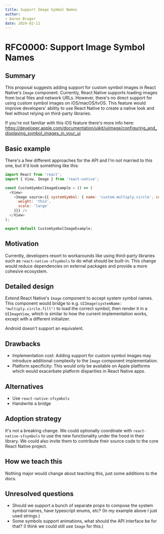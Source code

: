 ```yaml
---
title: Support Image Symbol Names
author:
- Aaron Brager
date: 2024-02-11
---
```


# RFC0000: Support Image Symbol Names

## Summary

This proposal suggests adding support for custom symbol images in React Native's `Image` component. Currently, React Native supports loading images from local files and network URLs. However, there's no direct support for using custom symbol images on iOS/macOS/tvOS. This feature would improve developers' ability to use React Native to create a native look and feel without relying on third-party libraries.

If you're not familiar with this iOS feature there's more info here: https://developer.apple.com/documentation/uikit/uiimage/configuring_and_displaying_symbol_images_in_your_ui

## Basic example

There's a few different approaches for the API and I'm not married to this one, but it'd look something like this:

```javascript
import React from 'react';
import { View, Image } from 'react-native';

const CustomSymbolImageExample = () => (
  <View>
    <Image source={{ systemSymbol: { name: 'custom.multiply.circle', configuration: {
      weight: 'thin',
      scale: 'large'
    }}} />
  </View>
);

export default CustomSymbolImageExample;
```

## Motivation

Currently, developers resort to workarounds like using third-party libraries such as `react-native-sfsymbols` to do what should be built-in. This change would reduce dependencies on external packages and provide a more cohesive ecosystem.

## Detailed design

Extend React Native's `Image` component to accept system symbol names. This component would bridge to e.g. `UIImage(systemName: "multiply.circle.fill")` to load the correct symbol, then render it in a `UIImageView`, which is similar to how the current implementation works, except with a different initializer.

Android doesn't support an equivalent.

## Drawbacks

- Implementation cost: Adding support for custom symbol images may introduce additional complexity to the `Image` component implementation.
- Platform specificity: This would only be available on Apple platforms which would exacerbate platform disparities in React Native apps.

## Alternatives

- Use `react-native-sfsymbols` 
- Handwrite a bridge

## Adoption strategy

It's not a breaking change. We could optionally coordinate with `react-native-sfsymbols` to use the new functionality under the hood in their library. We could also invite them to contribute their source code to the core React Native project.

## How we teach this

Nothing major would change about teaching this, just some additions to the docs.

## Unresolved questions

- Should we support a bunch of separate props to compose the system symbol names, have typescript enums, etc? (In my example above I just used strings.)
- Some symbols support animations, what should the API interface be for that? (I think we could still use `Image` for this.)

